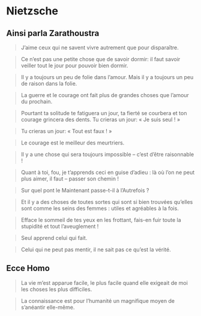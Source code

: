 Nietzsche
=========

Ainsi parla Zarathoustra
------------------------

> J’aime ceux qui ne savent vivre autrement que pour disparaître.


> Ce n’est pas une petite chose que de savoir dormir: il faut savoir veiller tout
> le jour pour pouvoir bien dormir.


> Il y a toujours un peu de folie dans l’amour.  Mais il y a toujours un peu de
> raison dans la folie.


> La guerre et le courage ont fait plus de grandes choses que l’amour du prochain.


> Pourtant ta solitude te fatiguera un jour, ta fierté se courbera et ton courage
> grincera des dents.  Tu crieras un jour: « Je suis seul ! »


> Tu crieras un jour: « Tout est faux ! »


> Le courage est le meilleur des meurtriers.


> Il y a une chose qui sera toujours impossible – c’est d’être raisonnable !


> Quant à toi, fou, je t’apprends ceci en guise d’adieu : là où l’on ne peut plus
> aimer, il faut – passer son chemin !


> Sur quel pont le Maintenant passe-t-il à l’Autrefois ?


> Et il y a des choses de toutes sortes qui sont si bien trouvées qu’elles sont
> comme les seins des femmes : utiles et agréables à la fois.


> Efface le sommeil de tes yeux en les frottant, fais-en fuir toute la stupidité
> et tout l’aveuglement !


> Seul apprend celui qui fait.


> Celui qui ne peut pas mentir, il ne sait pas ce qu’est la vérité.


Ecce Homo
---------

> La vie m’est apparue facile, le plus facile quand elle exigeait de moi les
> choses les plus difficiles.


> La connaissance est pour l’humanité un magnifique moyen de s’anéantir elle-même.

